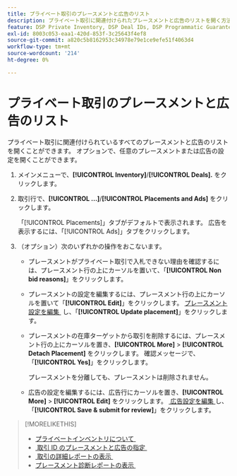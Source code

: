 ```yaml
---
title: プライベート取引のプレースメントと広告のリスト
description: プライベート取引に関連付けられたプレースメントと広告のリストを開く方法を説明します。
feature: DSP Private Inventory, DSP Deal IDs, DSP Programmatic Guaranteed Deals
exl-id: 8003c053-eaa1-420d-853f-3c25643f4ef8
source-git-commit: a820c5b8162953c34978e79e1ce9efe51f4063d4
workflow-type: tm+mt
source-wordcount: '214'
ht-degree: 0%

---
```


# プライベート取引のプレースメントと広告のリスト

プライベート取引に関連付けられているすべてのプレースメントと広告のリストを開くことができます。 オプションで、任意のプレースメントまたは広告の設定を開くことができます。

1. メインメニューで、**[!UICONTROL Inventory]**/**[!UICONTROL Deals].** をクリックします。

1. 取引行で、**[!UICONTROL ...]**/**[!UICONTROL Placements and Ads]** をクリックします。

   「[!UICONTROL Placements]」タブがデフォルトで表示されます。 広告を表示するには、「[!UICONTROL Ads]」タブをクリックします。

1. （オプション）次のいずれかの操作をおこないます。

   * プレースメントがプライベート取引で入札できない理由を確認するには、プレースメント行の上にカーソルを置いて、「**[!UICONTROL Non bid reasons]**」をクリックします。

   * プレースメントの設定を編集するには、プレースメント行の上にカーソルを置いて「**[!UICONTROL Edit]**」をクリックします。 [&#x200B; プレースメント設定を編集 &#x200B;](/help/dsp/campaign-management/placements/placement-settings.md) し、「**[!UICONTROL Update placement]**」をクリックします。

   * プレースメントの在庫ターゲットから取引を削除するには、プレースメント行の上にカーソルを置き、**[!UICONTROL More]** > **[!UICONTROL Detach Placement]** をクリックします。 確認メッセージで、「**[!UICONTROL Yes]**」をクリックします。

     プレースメントを分離しても、プレースメントは削除されません。

   * 広告の設定を編集するには、広告行にカーソルを置き、**[!UICONTROL More]** > **[!UICONTROL Edit]** をクリックします。 [&#x200B; 広告設定を編集 &#x200B;](/help/dsp/campaign-management/ads/ad-edit.md) し、「**[!UICONTROL Save & submit for review]**」をクリックします。

>[!MORELIKETHIS]
>
>* [&#x200B; プライベートインベントリについて &#x200B;](private-inventory-about.md)
>* [&#x200B; 取引 ID のプレースメントと広告の指定 &#x200B;](deal-id-attach-placements.md)
>* [&#x200B; 取引の詳細レポートの表示 &#x200B;](deal-view-report.md)
>* [&#x200B; プレースメント診断レポートの表示 &#x200B;](/help/dsp/campaign-management/reports/placement-diagnostics.md)
